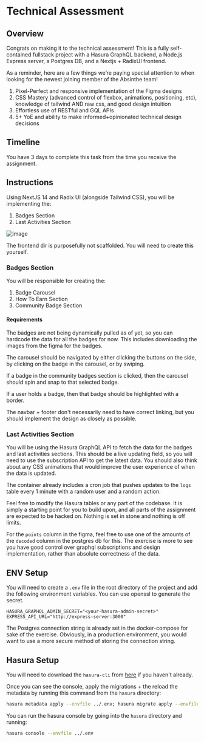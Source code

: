 # Technical Assessment 

## Overview
Congrats on making it to the technical assessment!
This is a fully self-contained fullstack project with a Hasura GraphQL backend, a Node.js Express server, a Postgres DB, and a Nextjs + RadixUI frontend.

As a reminder, here are a few things we’re paying special attention to when looking for the newest joining member of the Absinthe team!
1. Pixel-Perfect and responsive implementation of the Figma designs
2. CSS Mastery (advanced control of flexbox, animations, positioning, etc), knowledge of tailwind AND raw css, and good design intuition
3. Effortless use of RESTful and GQL APIs
4. 5+ YoE and ability to make informed+opinionated technical design decisions

## Timeline
You have 3 days to complete this task from the time you receive the assignment.

## Instructions
Using NextJS 14 and Radix UI (alongside Tailwind CSS), you will be implementing the:
1. Badges Section
2. Last Activities Section

![image](task.png)

The frontend dir is purposefully not scaffolded. You will need to create this yourself.

### Badges Section
You will be responsible for creating the:
1. Badge Carousel
2. How To Earn Section
3. Community Badge Section

#### Requirements
The badges are not being dynamically pulled as of yet, so you can hardcode the data for all the badges for now.
This includes downloading the images from the figma for the badges.

The carousel should be navigated by either clicking the buttons on the side, by clicking on the badge in the carousel, or by swiping.

If a badge in the community badges section is clicked, then the carousel should spin and snap to that selected badge.  

If a user holds a badge, then that badge should be highlighted with a border.

The navbar + footer don't necessarily need to have correct linking, but you should implement the design as closely as possible.

### Last Activities Section
You will be using the Hasura GraphQL API to fetch the data for the badges and last activities sections.
This should be a live updating field, so you will need to use the subscription API to get the latest data.
You should also think about any CSS animations that would improve the user experience of when the data is updated.

The container already includes a cron job that pushes updates to the `logs` table every 1 minute with a random user and a random action.

Feel free to modify the Hasura tables or any part of the codebase. It is simply a starting point for you to build upon, and all parts of the assignment
are expected to be hacked on. Nothing is set in stone and nothing is off limits.

For the `points` column in the figma, feel free to use one of the amounts of the `decoded` column in the postgres db for this.
The exercise is more to see you have good control over graphql subscriptions and design implementation, rather than absolute correctness of the data.


## ENV Setup
You will need to create a `.env` file in the root directory of the project and add the following environment variables.
You can use openssl to generate the secret.
```env
HASURA_GRAPHQL_ADMIN_SECRET="<your-hasura-admin-secret>"
EXPRESS_API_URL="http://express-server:3000"
```
The Postgres connection string is already set in the docker-compose for sake of the exercise.
Obviously, in a production environment, you would want to use a more secure method of storing the connection string.

## Hasura Setup
You will need to download the `hasura-cli` from [here](https://hasura.io/docs/1.0/graphql/manual/hasura-cli/install-hasura-cli.html#install-hasura-cli) if you haven't already.

Once you can see the console, apply the migrations + the reload the metadata by running this command from the `hasura` directory:
```bash
hasura metadata apply --envfile ../.env; hasura migrate apply --envfile ../.env; hasura metadata reload --envfile ../.env
```

You can run the hasura console by going into the `hasura` directory and running:
```bash
hasura console --envfile ../.env
```

